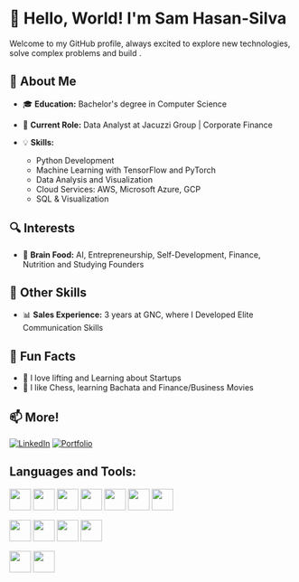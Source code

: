 # 👋 Hello, World! I'm Sam Hasan-Silva

Welcome to my GitHub profile, always excited to explore new technologies, solve complex problems and build .

## 🚀 About Me

- 🎓 **Education:** Bachelor's degree in Computer Science
- 💼 **Current Role:** Data Analyst at Jacuzzi Group | Corporate Finance
  
- 💡 **Skills:**
  - Python Development
  - Machine Learning with TensorFlow and PyTorch
  - Data Analysis and Visualization
  - Cloud Services: AWS, Microsoft Azure, GCP
  - SQL & Visualization


## 🔍 Interests

- 🧠 **Brain Food:** AI, Entrepreneurship, Self-Development, Finance, Nutrition and Studying Founders

## 💪 Other Skills

- 📊 **Sales Experience:** 3 years at GNC, where I Developed Elite Communication Skills

## 🌱 Fun Facts
- 🚴 I love lifting and Learning about Startups
- 🎨 I like Chess, learning Bachata and Finance/Business Movies

## 📫 More!

[![LinkedIn](https://img.shields.io/badge/LINKEDIN-0077B5?style=for-the-badge&logo=linkedin&logoColor=white)](https://www.linkedin.com/in/sammy-hasan-silva?lipi=urn%3Ali%3Apage%3Ad_flagship3_profile_view_base_contact_details%3Bjo%2FFxoqHThqUXPpFYWON9g%3D%3D)
[![Portfolio](https://img.shields.io/badge/PORTFOLIO-black?style=for-the-badge)](https://sammyhasan17.github.io/test-repo2/)

## Languages and Tools:

<img src="https://cdn.jsdelivr.net/gh/devicons/devicon@latest/icons/python/python-original-wordmark.svg" width="38" height="38" /> <img src="https://cdn.jsdelivr.net/gh/devicons/devicon@latest/icons/pandas/pandas-original-wordmark.svg" width="38" height="38" /> <img src="https://cdn.jsdelivr.net/gh/devicons/devicon@latest/icons/numpy/numpy-original-wordmark.svg" width="38" height="38" /> <img src="https://cdn.jsdelivr.net/gh/devicons/devicon@latest/icons/scikitlearn/scikitlearn-original.svg" width="38" height="38" /> <img src="https://cdn.jsdelivr.net/gh/devicons/devicon@latest/icons/matplotlib/matplotlib-plain-wordmark.svg" width="38" height="38"/> <img src="https://cdn.jsdelivr.net/gh/devicons/devicon@latest/icons/plotly/plotly-original-wordmark.svg" width="38" height="38"/>
<img src="https://cdn.jsdelivr.net/gh/devicons/devicon@latest/icons/tensorflow/tensorflow-original.svg" width="38" height="38" />

<img src="https://companieslogo.com/img/orig/SNOW-35164165.png?t=1720244494" width="38" height="38" /> <img src="https://cdn.jsdelivr.net/gh/devicons/devicon@latest/icons/mysql/mysql-original-wordmark.svg" width="38" height="38"  /> <img src="https://cdn.jsdelivr.net/gh/devicons/devicon@latest/icons/postgresql/postgresql-original-wordmark.svg" width="38" height="38" /> <img src="https://cdn.jsdelivr.net/gh/devicons/devicon@latest/icons/sqlite/sqlite-original-wordmark.svg" width="38" height="38" />

<img src="https://cdn.jsdelivr.net/gh/devicons/devicon@latest/icons/googlecloud/googlecloud-original.svg" width="38" height="38" /> <i class="devicon-kubernetes-plain colored" width="38" height="38" ></i> <img src="https://cdn.jsdelivr.net/gh/devicons/devicon@latest/icons/amazonwebservices/amazonwebservices-original-wordmark.svg" width="38" height="38" /> 
